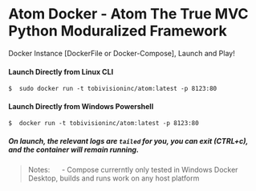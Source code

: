 # Atom Docker - Atom The True MVC Python Moduralized Framework
Docker Instance [DockerFile or Docker-Compose], Launch and Play!


#### Launch Directly from Linux CLI
```$  sudo docker run -t tobivisioninc/atom:latest -p 8123:80```
#### Launch Directly from Windows Powershell
```$  docker run -t tobivisioninc/atom:latest -p 8123:80```

##### On launch, the relevant logs are `tailed` for you, you can exit (CTRL+c), and the container will remain running.




> Notes:
> &nbsp;&nbsp;&nbsp;&nbsp;&nbsp;-&nbsp;Compose currerntly only tested in Windows Docker Desktop, builds and runs work on any host platform
